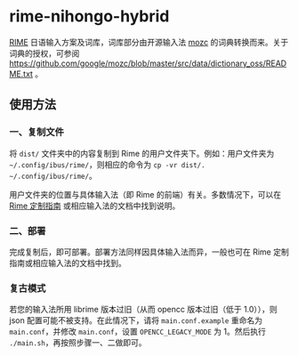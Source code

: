 # rime-nihongo-hybrid
[RIME](http://rime.im/) 日语输入方案及词库，词库部分由开源输入法 [mozc](https://github.com/google/mozc) 的词典转换而来。关于词典的授权，可参阅 https://github.com/google/mozc/blob/master/src/data/dictionary_oss/README.txt 。

## 使用方法
### 一、复制文件
将 `dist/` 文件夹中的内容复制到 Rime 的用户文件夹下。例如：用户文件夹为 `~/.config/ibus/rime/`，则相应的命令为 `cp -vr dist/. ~/.config/ibus/rime/`。

用户文件夹的位置与具体输入法（即 Rime 的前端）有关。多数情况下，可以在 [Rime 定制指南](https://github.com/rime/home/wiki/CustomizationGuide) 或相应输入法的文档中找到说明。

### 二、部署
完成复制后，即可部署。部署方法同样因具体输入法而异，一般也可在 Rime 定制指南或相应输入法的文档中找到。

### 复古模式
若您的输入法所用 librime 版本过旧（从而 opencc 版本过旧（低于 1.0）），则 json 配置可能不被支持。在此情况下，请将 `main.conf.example` 重命名为 `main.conf`，并修改 `main.conf`，设置 `OPENCC_LEGACY_MODE` 为 1。然后执行 `./main.sh`，再按照步骤一、二做即可。
